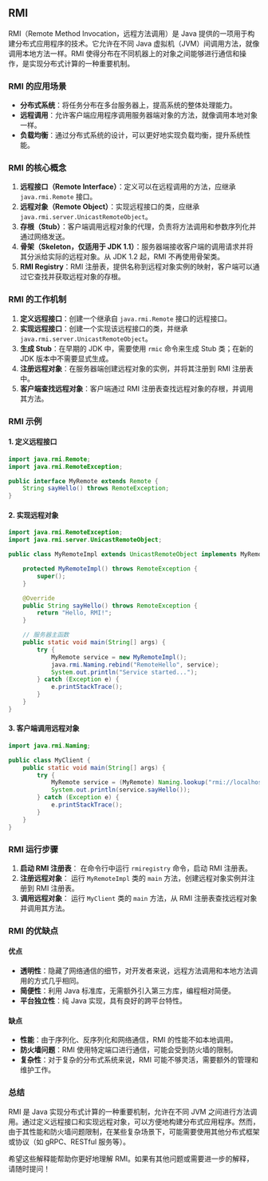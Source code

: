 ## RMI


RMI（Remote Method Invocation，远程方法调用）是 Java 提供的一项用于构建分布式应用程序的技术。它允许在不同 Java 虚拟机（JVM）间调用方法，就像调用本地方法一样。RMI 使得分布在不同机器上的对象之间能够进行通信和操作，是实现分布式计算的一种重要机制。

### RMI 的应用场景

- **分布式系统**：将任务分布在多台服务器上，提高系统的整体处理能力。
- **远程调用**：允许客户端应用程序调用服务器端对象的方法，就像调用本地对象一样。
- **负载均衡**：通过分布式系统的设计，可以更好地实现负载均衡，提升系统性能。

### RMI 的核心概念

1. **远程接口（Remote Interface）**：定义可以在远程调用的方法，应继承 `java.rmi.Remote` 接口。
2. **远程对象（Remote Object）**：实现远程接口的类，应继承 `java.rmi.server.UnicastRemoteObject`。
3. **存根（Stub）**：客户端调用远程对象的代理，负责将方法调用和参数序列化并通过网络发送。
4. **骨架（Skeleton，仅适用于 JDK 1.1）**：服务器端接收客户端的调用请求并将其分派给实际的远程对象。从 JDK 1.2 起，RMI 不再使用骨架类。
5. **RMI Registry**：RMI 注册表，提供名称到远程对象实例的映射，客户端可以通过它查找并获取远程对象的存根。

### RMI 的工作机制

1. **定义远程接口**：创建一个继承自 `java.rmi.Remote` 接口的远程接口。
2. **实现远程接口**：创建一个实现该远程接口的类，并继承 `java.rmi.server.UnicastRemoteObject`。
3. **生成 Stub**：在早期的 JDK 中，需要使用 `rmic` 命令来生成 Stub 类；在新的 JDK 版本中不需要显式生成。
4. **注册远程对象**：在服务器端创建远程对象的实例，并将其注册到 RMI 注册表中。
5. **客户端查找远程对象**：客户端通过 RMI 注册表查找远程对象的存根，并调用其方法。

### RMI 示例

#### 1. 定义远程接口

```java
import java.rmi.Remote;
import java.rmi.RemoteException;

public interface MyRemote extends Remote {
    String sayHello() throws RemoteException;
}
```

#### 2. 实现远程对象

```java
import java.rmi.RemoteException;
import java.rmi.server.UnicastRemoteObject;

public class MyRemoteImpl extends UnicastRemoteObject implements MyRemote {

    protected MyRemoteImpl() throws RemoteException {
        super();
    }

    @Override
    public String sayHello() throws RemoteException {
        return "Hello, RMI!";
    }

    // 服务器主函数
    public static void main(String[] args) {
        try {
            MyRemote service = new MyRemoteImpl();
            java.rmi.Naming.rebind("RemoteHello", service);
            System.out.println("Service started...");
        } catch (Exception e) {
            e.printStackTrace();
        }
    }
}
```

#### 3. 客户端调用远程对象

```java
import java.rmi.Naming;

public class MyClient {
    public static void main(String[] args) {
        try {
            MyRemote service = (MyRemote) Naming.lookup("rmi://localhost/RemoteHello");
            System.out.println(service.sayHello());
        } catch (Exception e) {
            e.printStackTrace();
        }
    }
}
```

### RMI 运行步骤

1. **启动 RMI 注册表**：
   在命令行中运行 `rmiregistry` 命令，启动 RMI 注册表。
2. **注册远程对象**：
   运行 `MyRemoteImpl` 类的 `main` 方法，创建远程对象实例并注册到 RMI 注册表。
3. **调用远程对象**：
   运行 `MyClient` 类的 `main` 方法，从 RMI 注册表查找远程对象并调用其方法。

### RMI 的优缺点

#### 优点

- **透明性**：隐藏了网络通信的细节，对开发者来说，远程方法调用和本地方法调用的方式几乎相同。
- **简便性**：利用 Java 标准库，无需额外引入第三方库，编程相对简便。
- **平台独立性**：纯 Java 实现，具有良好的跨平台特性。

#### 缺点

- **性能**：由于序列化、反序列化和网络通信，RMI 的性能不如本地调用。
- **防火墙问题**：RMI 使用特定端口进行通信，可能会受到防火墙的限制。
- **复杂性**：对于复杂的分布式系统来说，RMI 可能不够灵活，需要额外的管理和维护工作。

### 总结

RMI 是 Java 实现分布式计算的一种重要机制，允许在不同 JVM 之间进行方法调用。通过定义远程接口和实现远程对象，可以方便地构建分布式应用程序。然而，由于其性能和防火墙问题限制，在某些复杂场景下，可能需要使用其他分布式框架或协议（如 gRPC、RESTful 服务等）。

希望这些解释能帮助你更好地理解 RMI。如果有其他问题或需要进一步的解释，请随时提问！
